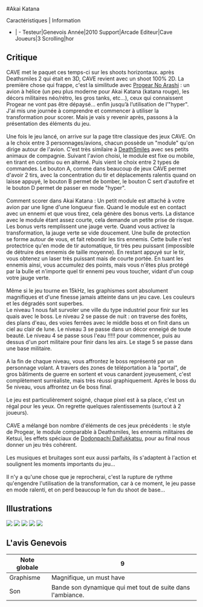 #Akai Katana

Caractéristiques | Information
- | -
Testeur|Genevois
Année|2010
Support|Arcade
Editeur|Cave
Joueurs|3
Scrolling|hor

## Critique
CAVE met le paquet ces temps-ci sur les shoots horizontaux. après Deathsmiles 2 qui était en 3D, CAVE revient avec un shoot 100% 2D. La première chose qui frappe, c'est la similitude avec <a href="index.php?page=fiche&id=479">Progear No Arashi</a> : un avion à hélice (un peu plus moderne pour Akai Katana (katana rouge), les décors militaires néo/rétro, les gros tanks, etc...), ceux qui connaissent Progear ne vont pas être dépaysé… enfin jusqu’à l’utilisation de l’"hyper". J'ai mis une journée à comprendre et commencer à utiliser la transformation pour scorer. Mais je vais y revenir après, passons à la présentation des éléments du jeu.<br/><br/>Une fois le jeu lancé, on arrive sur la page titre classique des jeux CAVE. On a le choix entre 3 personnages/avions, chacun possède un "module" qu'on dirige autour de l'avion. C'est très similaire à <a href="index.php?page=fiche&id=1112">DeathSmiles</a> avec ses petits animaux de compagnie. Suivant l'avion choisi, le module est fixe ou mobile, en tirant en continu ou en alterné. Puis vient le choix entre 2 types de commandes. Le bouton A, comme dans beaucoup de jeux CAVE permet d'avoir 2 tirs, avec la concentration du tir et déplacements ralentis quand on laisse appuyé, le bouton B permet de bomber, le bouton C sert d'autofire et le bouton D permet de passer en mode "hyper".<br/><br/>Comment scorer dans Akai Katana : Un petit module est attaché à votre avion par une ligne d'une longueur fixe. Quand le module est en contact avec un ennemi et que vous tirez, cela génère des bonus verts. La distance avec le module étant assez courte, cela demande un petite prise de risque. Les bonus verts remplissent une jauge verte. Quand vous activez la transformation, la jauge verte se vide doucement. Une bulle de protection se forme autour de vous, et fait rebondir les tirs ennemis. Cette bulle n'est protectrice qu'en mode de tir automatique, tir très peu puissant (impossible de détruire des ennemis de taille moyenne). En restant appuyé sur le tir, vous obtenez un laser très puissant mais de courte portée. En tuant les ennemis ainsi, vous accumulez des points, mais vous n'êtes plus protégé par la bulle et n'importe quel tir ennemi peu vous toucher, vidant d'un coup votre jauge verte. <br/><br/>Même si le jeu tourne en 15kHz, les graphismes sont absolument magnifiques et d'une finesse jamais atteinte dans un jeu cave. Les couleurs et les dégradés sont superbes.<br/>Le niveau 1 nous fait survoler une ville du type industriel pour finir sur les quais avec le boss. Le niveau 2 se passe de nuit : on traverse des forêts, des plans d'eau, des voies ferrées avec le middle boss et on finit dans un ciel au clair de lune. Le niveau 3 se passe dans un décor enneigé de toute beauté. Le niveau 4 se passe sous l'eau !!!!! pour commencer, puis au dessus d'un port militaire pour finir dans les airs. Le stage 5 se passe dans une base militaire.<br/><br/>A la fin de chaque niveau, vous affrontez le boss représenté par un personnage volant. A travers des zones de téléportation à la "portal", de gros bâtiments de guerre en sortent et vous canardent joyeusement, c'est complètement surréaliste, mais très réussi graphiquement. Après le boss du 5e niveau, vous affrontez un 6e boss final.<br/><br/>Le jeu est particulièrement soigné, chaque pixel est à sa place, c'est un régal pour les yeux. On regrette quelques ralentissements (surtout à 2 joueurs).<br/><br/>CAVE a mélangé bon nombre d'éléments de ces jeux précédents : le style de Progear, le module comparable à Deathsmiles, les ennemis militaires de Ketsui, les effets spéciaux de <a href="index.php?page=fiche&id=1159">Dodonpachi Daifukkatsu</a>, pour au final nous donner un jeu très cohérent.<br/><br/>Les musiques et bruitages sont eux aussi parfaits, ils s'adaptent à l'action et soulignent les moments importants du jeu...<br/><br/>Il n'y a qu'une chose que je reprocherai, c'est la rupture de rythme qu'engendre l'utilisation de la transformation, car à ce moment, le jeu passe en mode ralenti, et on perd beaucoup le fun du shoot de base...<br/>

## Illustrations
![](http://www.shmup.com/images/thumbs/img_fiche_1_1443.jpg)
![](http://www.shmup.com/images/thumbs/img_fiche_2_1443.jpg)
![](http://www.shmup.com/images/thumbs/img_fiche_3_1443.jpg)
![](http://www.shmup.com/images/thumbs/img_fiche_4_1443.jpg)
![](http://www.shmup.com/images/thumbs/img_fiche_5_1443.jpg)

## L'avis Genevois
Note globale|9
-|-
Graphisme| Magnifique, un must have
Son|Bande son dynamique qui met tout de suite dans l'ambiance. 
